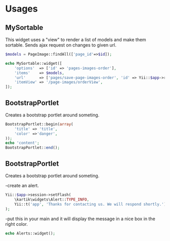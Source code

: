 Usages
======

MySortable
----------

This widget uses a "view" to render a list of models and make them sortable.
Sends ajax request on changes to given url.

```php
$models = PageImage::findAll(['page_id'=>$id]);

echo MySortable::widget([
    'options'  => ['id' => 'pages-images-order'],
    'items'    => $models,
    'url'      => ['pages/save-page-images-order', 'id' => Yii::$app->request->queryParams['id']],
    'itemView' => '/page-images/orderView',
]);
```

BootstrapPortlet
----------

Creates a bootstrap portlet around someting. 

```php
BootstrapPortlet::begin(array(
    'title' => 'title',
    'color' =>'danger',
));
echo 'content';
BootstrapPortlet::end();
```

BootstrapPortlet
----------

Creates a bootstrap portlet around someting. 

-create an alert.

```php
Yii::$app->session->setFlash(
    \kartik\widgets\Alert::TYPE_INFO,
    Yii::t('app', 'Thanks for contacting us. We will respond shortly.')
);
```


-put this in your main and it will display the message in a nice box in the right color.

```php
echo Alerts::widget();
```